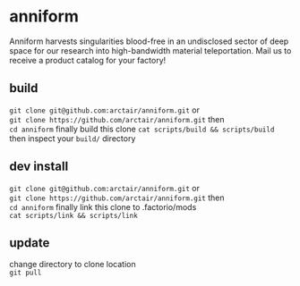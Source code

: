 # anniform
Anniform harvests singularities blood-free in an undisclosed sector of deep space for our research into high-bandwidth
material teleportation. Mail us to receive a product catalog for your factory!  
## build
```git clone git@github.com:arctair/anniform.git```
or  
```git clone https://github.com/arctair/anniform.git```
then  
```cd anniform```
finally build this clone
```cat scripts/build && scripts/build```
then inspect your `build/` directory  
## dev install
```git clone git@github.com:arctair/anniform.git```
or  
```git clone https://github.com/arctair/anniform.git```
then  
```cd anniform```
finally link this clone to .factorio/mods  
```cat scripts/link && scripts/link```
## update
change directory to clone location  
```git pull```
